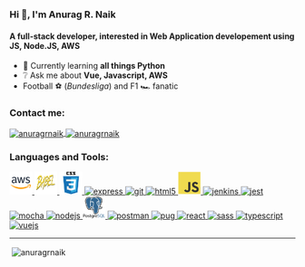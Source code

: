 <h3>Hi 👋, I'm Anurag R. Naik</h3>
<h4>A full-stack developer, interested in Web Application developement using JS, Node.JS, AWS</h4>


- :open_book: Currently learning **all things Python**
- :grey_question: Ask me about **Vue, Javascript, AWS**
- Football :soccer: (<i>Bundesliga</i>) and F1 :racing_car: fanatic

<h3 align="left">Contact me:</h3>
<a href="https://linkedin.com/in/anuragrnaik" target="blank">
<img align="center" src="https://img.shields.io/badge/-anuragrnaik-black?style=flat&logo=linkedin" alt="anuragrnaik" />
</a>
<a href="https://dev.to/anuragrnaik" target="blank">
<img align="center" src="https://img.shields.io/badge/-anuragrnaik-black?style=flat&logo=dev.to" alt="anuragrnaik" />
</a>
</p>

<h3 align="left">Languages and Tools:</h3>
<p align="left">

<a href="https://aws.amazon.com" target="_blank">
<img src="https://raw.githubusercontent.com/github/explore/fbceb94436312b6dacde68d122a5b9c7d11f9524/topics/aws/aws.png" alt="aws" width="40" height="40"/>
</a>

<a href="https://babeljs.io/" target="_blank">
<img src="https://github.com/babel/website/blob/3774ba0fe50796963e8a63389116e07d932bd2e3/website/static/img/babel.svg" alt="babel" width="40" height="40"/>
</a> 
<a href="https://www.w3.org/style/css/" target="_blank"> 
<img src="https://raw.githubusercontent.com/github/explore/80688e429a7d4ef2fca1e82350fe8e3517d3494d/topics/css/css.png" alt="css3" width="40" height="40"/>
</a> 
<a href="https://expressjs.com" target="_blank"> 
<img src="https://i.cloudup.com/zfY6lL7eFa-3000x3000.png" alt="express" width="60" height="30"/> </a> 
<a href="https://git-scm.com/" target="_blank"> 
<img src="https://www.vectorlogo.zone/logos/git-scm/git-scm-icon.svg" alt="git" width="40" height="40"/> </a> 
<a href="https://www.w3.org/html/" target="_blank"> 
<img src="https://upload.wikimedia.org/wikipedia/commons/6/61/HTML5_logo_and_wordmark.svg" alt="html5" width="40" height="40"/> </a> 
<a href="https://developer.mozilla.org/en-US/docs/Web/JavaScript" target="_blank"> 
<img src="https://raw.githubusercontent.com/devicons/devicon/master/icons/javascript/javascript-original.svg" alt="javascript" width="40" height="40"/> </a> 
<a href="https://www.jenkins.io" target="_blank"> 
<img src="https://www.vectorlogo.zone/logos/jenkins/jenkins-icon.svg" alt="jenkins" width="40" height="40"/> </a> 
<a href="https://jestjs.io" target="_blank"> 
<img src="https://www.vectorlogo.zone/logos/jestjsio/jestjsio-icon.svg" alt="jest" width="40" height="40"/> </a> 
<a href="https://mochajs.org" target="_blank"> 
<img src="https://upload.wikimedia.org/wikipedia/en/9/90/Mocha_%28JavaScript_framework%29_%28logo%29.svg" alt="mocha" width="40" height="40"/> </a> 
<a href="https://nodejs.org" target="_blank"> 
<img src="https://upload.wikimedia.org/wikipedia/commons/d/d9/Node.js_logo.svg" alt="nodejs" width="40" height="40"/> </a> 
<a href="https://www.postgresql.org" target="_blank"> 
<img src="https://raw.githubusercontent.com/devicons/devicon/master/icons/postgresql/postgresql-original-wordmark.svg" alt="postgresql" width="40" height="40"/> </a> 
<a href="https://postman.com" target="_blank"> 
<img src="https://www.vectorlogo.zone/logos/getpostman/getpostman-icon.svg" alt="postman" width="40" height="40"/> </a> 
<a href="https://pugjs.org" target="_blank"> 
<img src="https://camo.githubusercontent.com/2eb688a747805c9acd144faf728c8a30f86fc4ca5fb39e6528232f0372151364/68747470733a2f2f63646e2e7261776769742e636f6d2f7075676a732f7075672d6c6f676f2f656563343336636565386664396431373236643738333963626539396431663639343639326330632f5356472f7075672d66696e616c2d6c6f676f2d5f2d636f6c6f75722d3132382e737667" alt="pug" width="40" height="40"/> </a> 
<a href="https://reactjs.org/" target="_blank"> 
<img src="https://upload.wikimedia.org/wikipedia/commons/a/a7/React-icon.svg" alt="react" width="40" height="40"/> </a> 
<a href="https://sass-lang.com" target="_blank"> 
<img src="https://upload.wikimedia.org/wikipedia/commons/9/96/Sass_Logo_Color.svg" alt="sass" width="40" height="40"/> </a> 
<a href="https://www.typescriptlang.org/" target="_blank"> 
<img src="https://upload.wikimedia.org/wikipedia/commons/4/4c/Typescript_logo_2020.svg" alt="typescript" width="40" height="40"/> </a> 
<a href="https://vuejs.org/" target="_blank"> 
<img src="https://upload.wikimedia.org/wikipedia/commons/9/95/Vue.js_Logo_2.svg" alt="vuejs" width="40" height="40"/> </a> 
</p>
<hr>
<p>&nbsp;<img align="center" src="https://github-readme-stats.vercel.app/api?username=anuragrnaik&show_icons=true&locale=en&theme=tokyonight" alt="anuragrnaik" /></p>

